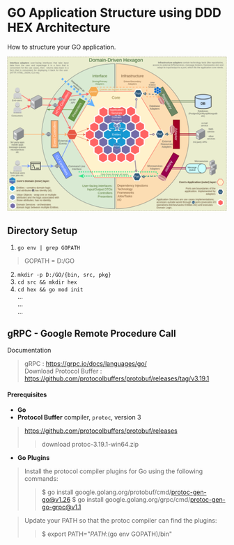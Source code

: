 # GO Application Structure using DDD HEX Architecture
How to structure your GO application.
  
![Domain Driven Design Hexagonal Architecture](Images/DDD_Hex_Arch.png)
  
## Directory Setup  
1. `go env | grep GOPATH`  
> GOPATH = D:/GO  
2. `mkdir -p D:/GO/{bin, src, pkg}`  
3. `cd src && mkdir hex`   
4. `cd hex && go mod init`  
...  
...  
...  
  
## gRPC - Google Remote Procedure Call  
Documentation
> gRPC : https://grpc.io/docs/languages/go/  
> Download Protocol Buffer : https://github.com/protocolbuffers/protobuf/releases/tag/v3.19.1  
  
#### Prerequisites  
- **Go**
- **Protocol Buffer** compiler, `protoc`, version 3  
> https://github.com/protocolbuffers/protobuf/releases  
>> download protoc-3.19.1-win64.zip  
- **Go Plugins**  
> Install the protocol compiler plugins for Go using the following commands:  
>> $ go install google.golang.org/protobuf/cmd/protoc-gen-go@v1.26
>> $ go install google.golang.org/grpc/cmd/protoc-gen-go-grpc@v1.1  

> Update your PATH so that the protoc compiler can find the plugins:  
>> $ export PATH="$PATH:$(go env GOPATH)/bin"  
